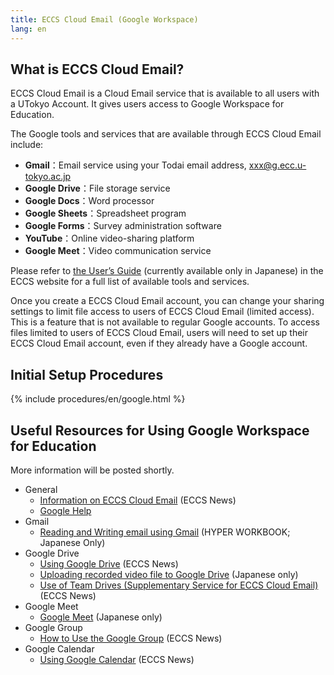 ```yaml
---
title: ECCS Cloud Email (Google Workspace)
lang: en
---
```


## What is ECCS Cloud Email?

ECCS Cloud Email is a Cloud Email service that is available to all users with a UTokyo Account. It gives users access to Google Workspace for Education.  

The Google tools and services that are available through ECCS Cloud Email include: 

- **Gmail**：Email service using your Todai email address, xxx@g.ecc.u-tokyo.ac.jp
- **Google Drive**：File storage service
- **Google Docs**：Word processor
- **Google Sheets**：Spreadsheet program
- **Google Forms**：Survey administration software
- **YouTube**：Online video-sharing platform
- **Google Meet**：Video communication service

Please refer to [the User’s Guide](https://www.ecc.u-tokyo.ac.jp/announcement/2017/04/26_2495.html) (currently available only in Japanese) in the ECCS website for a full list of available tools and services. 


Once you create a ECCS Cloud Email account, you can change your sharing settings to limit file access to users of ECCS Cloud Email (limited access). This is a feature that is not available to regular Google accounts. To access files limited to users of ECCS Cloud Email, users will need to set up their ECCS Cloud Email account, even if they already have a Google account.

## Initial Setup Procedures

{% include procedures/en/google.html %}

## Useful Resources for Using Google Workspace for Education

More information will be posted shortly. 

- General
    - [Information on ECCS Cloud Email](https://www.ecc.u-tokyo.ac.jp/en/announcement/2016/06/07_2197.html) (ECCS News)
    - [Google Help](https://support.google.com/)
- Gmail
    - [Reading and Writing email using Gmail](https://hwb.ecc.u-tokyo.ac.jp/wp/literacy/email/gmail/) (HYPER WORKBOOK; Japanese Only)
- Google Drive
    - [Using Google Drive](https://www.ecc.u-tokyo.ac.jp/en/announcement/2017/05/17_2530.html) (ECCS News)
    - [Uploading recorded video file to Google Drive](/faculty_members/how/google/share_video) (Japanese only)
    - [Use of Team Drives (Supplementary Service for ECCS Cloud Email)](https://www.ecc.u-tokyo.ac.jp/en/announcement/2018/07/11_2822.html) (ECCS News)
- Google Meet
    - [Google Meet](/meet/) (Japanese only)
- Google Group
    - [How to Use the Google Group](https://www.ecc.u-tokyo.ac.jp/en/announcement/2016/10/31_2362.html) (ECCS News)
- Google Calendar
    - [Using Google Calendar](https://www.ecc.u-tokyo.ac.jp/en/announcement/2017/05/17_2526.html) (ECCS News)
